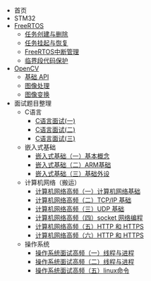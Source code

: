 - 首页
- STM32
- [FreeRTOS](/Notes/FreeRTOS/FreeRTOS介绍.md)
  - [任务创建与删除](/Notes/FreeRTOS/任务创建与删除.md)
  - [任务挂起与恢复](/Notes/FreeRTOS/任务挂起与恢复.md)
  - [FreeRTOS中断管理](/Notes/FreeRTOS/FreeRTOS中断管理.md)
  - [临界段代码保护](/Notes/FreeRTOS/临界段代码保护.md)
- [OpenCV](/Notes/OpenCV/OpenCV介绍.md)
  - [基础 API](/Notes/OpenCV/基础API.md)
  - [图像处理](/Notes/OpenCV/图像处理.md)
  - [图像变换](/Notes/OpenCV/图像变换.md)
- 面试题目整理
  - C语言
    - [C语言面试(一)](/Notes/C语言/C语言面试(一).md)
    - [C语言面试(二)](/Notes/C语言/C语言面试(二).md)
    - [C语言面试(三)](/Notes/C语言/C语言面试(三).md)
  - 嵌入式基础
    - [嵌入式基础（一）基本概念](/Notes/嵌入式基础/嵌入式基础（一）基本概念.md)
    - [嵌入式基础（二）ARM基础](/Notes/嵌入式基础/嵌入式基础（二）ARM基础.md)
    - [嵌入式基础（三）基础外设](/Notes/嵌入式基础/嵌入式基础（三）基础外设.md)
  - 计算机网络（搬运）
    - [计算机网络高频（一）计算机网络基础](/Notes/计算机网络/计算机网络高频（一）计算机网络基础.md)
    - [计算机网络高频（二）TCP/IP 基础](/Notes/计算机网络/计算机网络高频（二）TCP_IP基础.md)
    - [计算机网络高频（三）UDP 基础](/Notes/计算机网络/计算机网络高频（三）UDP基础.md)
    - [计算机网络高频（四）socket 网络编程](/Notes/计算机网络/计算机网络高频（四）socket网络编程.md)
    - [计算机网络高频（五）HTTP 和 HTTPS](/Notes/计算机网络/计算机网络高频（五）HTTP和HTTPS.md)
    - [计算机网络高频（六）HTTP 和 HTTPS](/Notes/计算机网络/计算机网络高频（六）HTTP和HTTPS.md)
  - 操作系统
    - [操作系统面试高频（一）线程与进程](/Notes/操作系统/操作系统面试高频（一）线程与进程.md)
    - [操作系统面试高频（二）线程与进程](/Notes/操作系统/操作系统面试高频（二）线程与进程.md)
    - [操作系统面试高频（五）linux命令](/Notes/操作系统/操作系统面试高频（五）linux命令.md)

